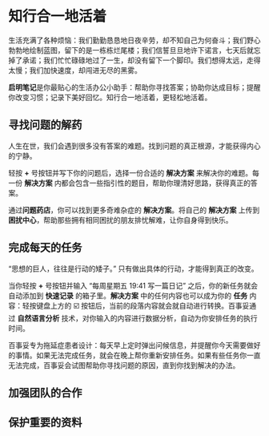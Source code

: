 # 知行合一地活着

生活充满了各种烦恼：我们勤勤恳恳地日夜辛劳，却不知自己为何奋斗；我们野心勃勃地绘制蓝图，留下的是一栋栋烂尾楼；我们信誓旦旦地许下诺言，七天后就忘掉了承诺；我们忙忙碌碌地过了一生，却没有留下一个脚印。我们想得太远，走得太慢；我们加快速度，却闯进无尽的黑雾。

**启明笔记**是你最贴心的生活办公小助手：帮助你寻找答案；协助你达成目标；提醒你改变习惯；记录下美好回忆。知行合一地活着，更轻松地活着。

##  寻找问题的解药

人生在世，我们会遇到很多没有答案的难题。找到问题的真正根源，才能获得内心的宁静。

轻按 **+** 号按钮并写下你的问题后，选择一份合适的 **解决方案** 来解决你的难题。每一份 **解决方案** 内都会包含一些指引性的题目，帮助你理清好思路，获得真正的答案。

通过**问题药店**，你可以找到更多奇难杂症的 **解决方案**。将自己的 **解决方案** 上传到 **困扰中心**，帮助那些拥有相同困扰的朋友排忧解难，让你自身得到快乐。

##  完成每天的任务

“思想的巨人，往往是行动的矮子。” 只有做出具体的行动，才能得到真正的改变。

当你轻按 **+** 号按钮并输入 “每周星期五 19:41 写一篇日记” 之后，你的新任务就会自动添加到 **快速记录** 的箱子里。**解决方案** 中的任何内容也可以成为你的 **任务** 内容：轻按键盘上方的 ☑️ 按钮后，当前的段落内容就会就自动进行转换。百事妥通过 **自然语言分析** 技术，对你输入的内容进行数据分析，自动为你安排任务的执行时间。

百事妥专为拖延症患者设计：每天早上定时弹出问候信息，并提醒你今天需要做好的事情。如果无法完成任务，就会在晚上帮你重新安排任务。如果有些任务你一直无法完成，百事妥会试图帮助你寻找问题的原因，直到你找到解决的办法。

##  加强团队的合作

##  保护重要的资料
